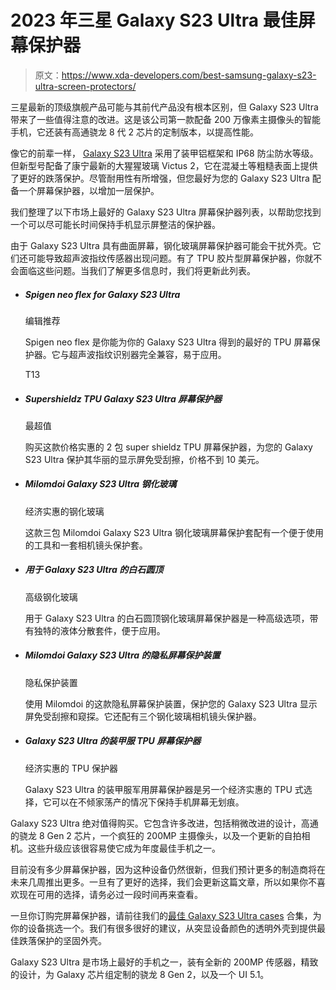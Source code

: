 # 2023 年三星 Galaxy S23 Ultra 最佳屏幕保护器

> 原文：<https://www.xda-developers.com/best-samsung-galaxy-s23-ultra-screen-protectors/>

三星最新的顶级旗舰产品可能与其前代产品没有根本区别，但 Galaxy S23 Ultra 带来了一些值得注意的改进。这是该公司第一款配备 200 万像素主摄像头的智能手机，它还装有高通骁龙 8 代 2 芯片的定制版本，以提高性能。

像它的前辈一样， [Galaxy S23 Ultra](http://www.xda-developers.com/samsung-galaxy-s23/) 采用了装甲铝框架和 IP68 防尘防水等级。但新型号配备了康宁最新的大猩猩玻璃 Victus 2，它在混凝土等粗糙表面上提供了更好的跌落保护。尽管耐用性有所增强，但您最好为您的 Galaxy S23 Ultra 配备一个屏幕保护器，以增加一层保护。

我们整理了以下市场上最好的 Galaxy S23 Ultra 屏幕保护器列表，以帮助您找到一个可以尽可能长时间保持手机显示屏整洁的保护器。

由于 Galaxy S23 Ultra 具有曲面屏幕，钢化玻璃屏幕保护器可能会干扰外壳。它们还可能导致超声波指纹传感器出现问题。有了 TPU 胶片型屏幕保护器，你就不会面临这些问题。当我们了解更多信息时，我们将更新此列表。

*   ##### Spigen neo flex for Galaxy S23 Ultra

    编辑推荐

    Spigen neo flex 是你能为你的 Galaxy S23 Ultra 得到的最好的 TPU 屏幕保护器。它与超声波指纹识别器完全兼容，易于应用。

    T13
*   ##### Supershieldz TPU Galaxy S23 Ultra 屏幕保护器

    最超值

    购买这款价格实惠的 2 包 super shieldz TPU 屏幕保护器，为您的 Galaxy S23 Ultra 保护其华丽的显示屏免受刮擦，价格不到 10 美元。

*   ##### Milomdoi Galaxy S23 Ultra 钢化玻璃

    经济实惠的钢化玻璃

    这款三包 Milomdoi Galaxy S23 Ultra 钢化玻璃屏幕保护套配有一个便于使用的工具和一套相机镜头保护套。

*   ##### 用于 Galaxy S23 Ultra 的白石圆顶

    高级钢化玻璃

    用于 Galaxy S23 Ultra 的白石圆顶钢化玻璃屏幕保护器是一种高级选项，带有独特的液体分散套件，便于应用。

*   ##### Milomdoi Galaxy S23 Ultra 的隐私屏幕保护装置

    隐私保护装置

    使用 Milomdoi 的这款隐私屏幕保护装置，保护您的 Galaxy S23 Ultra 显示屏免受刮擦和窥探。它还配有三个钢化玻璃相机镜头保护器。

*   ##### Galaxy S23 Ultra 的装甲服 TPU 屏幕保护器

    经济实惠的 TPU 保护器

    Galaxy S23 Ultra 的装甲服军用屏幕保护器是另一个经济实惠的 TPU 式选择，它可以在不倾家荡产的情况下保持手机屏幕无划痕。

Galaxy S23 Ultra 绝对值得购买。它包含许多改进，包括稍微改进的设计，高通的骁龙 8 Gen 2 芯片，一个疯狂的 200MP 主摄像头，以及一个更新的自拍相机。这些升级应该很容易使它成为年度最佳手机之一。

目前没有多少屏幕保护器，因为这种设备仍然很新，但我们预计更多的制造商将在未来几周推出更多。一旦有了更好的选择，我们会更新这篇文章，所以如果你不喜欢现在可用的选择，请务必过一段时间再来查看。

一旦你订购完屏幕保护器，请前往我们的[最佳 Galaxy S23 Ultra cases](https://xda-developers.com/best-cases-samsung-galaxy-s23-ultra/) 合集，为你的设备挑选一个。我们有很多很好的建议，从突显设备颜色的透明外壳到提供最佳跌落保护的坚固外壳。

Galaxy S23 Ultra 是市场上最好的手机之一，装有全新的 200MP 传感器，精致的设计，为 Galaxy 芯片组定制的骁龙 8 Gen 2，以及一个 UI 5.1。